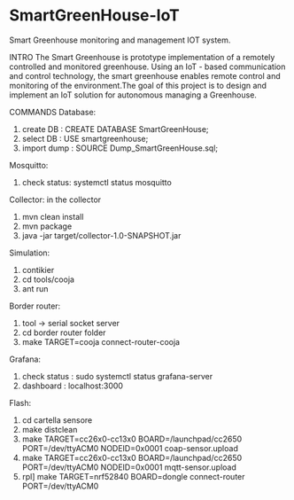 # SmartGreenHouse-IoT
Smart Greenhouse monitoring and management IOT system.

INTRO
The Smart Greenhouse is prototype implementation of a remotely controlled and monitored greenhouse. Using an IoT - based communication and control technology, the smart greenhouse enables remote control and monitoring of the environment.The goal of this project is to design and implement an IoT solution for autonomous managing a Greenhouse. 


COMMANDS
Database:
1) create DB : CREATE DATABASE SmartGreenHouse;
2) select DB :  USE smartgreenhouse;
3) import dump : SOURCE Dump_SmartGreenHouse.sql;

Mosquitto:
1) check status: systemctl status mosquitto 

Collector:
in the collector 
1) mvn clean install
2) mvn package
3) java -jar target/collector-1.0-SNAPSHOT.jar

Simulation:
1) contikier 
2) cd tools/cooja
3) ant run 

Border router:
1) tool -> serial socket server
2) cd border router folder
3) make TARGET=cooja connect-router-cooja

Grafana:
1) check status : sudo systemctl status grafana-server
2) dashboard : localhost:3000

Flash:
1) cd cartella sensore
2) make distclean
3) make TARGET=cc26x0-cc13x0 BOARD=/launchpad/cc2650 PORT=/dev/ttyACM0 NODEID=0x0001 coap-sensor.upload
3) make TARGET=cc26x0-cc13x0 BOARD=/launchpad/cc2650 PORT=/dev/ttyACM0 NODEID=0x0001 mqtt-sensor.upload
4) rpl] make TARGET=nrf52840 BOARD=dongle connect-router PORT=/dev/ttyACM0 





